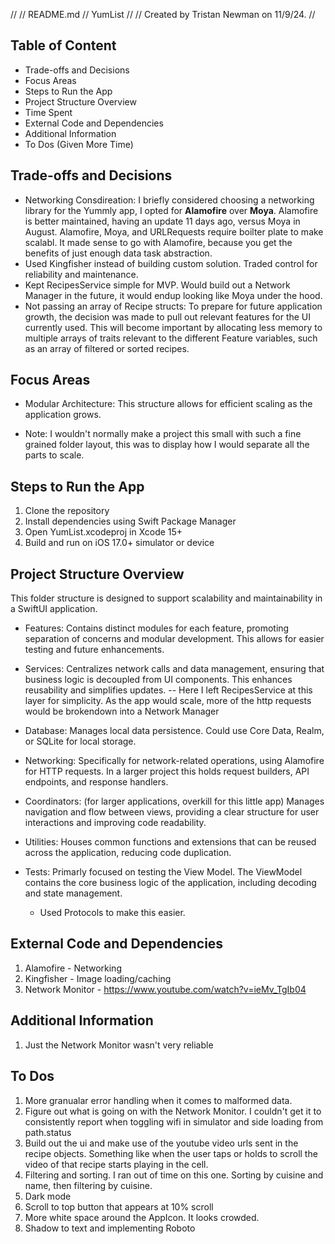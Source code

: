 //
//  README.md
//  YumList
//
//  Created by Tristan Newman on 11/9/24.
//

## Table of Content
- Trade-offs and Decisions
- Focus Areas
- Steps to Run the App
- Project Structure Overview
- Time Spent
- External Code and Dependencies
- Additional Information
- To Dos (Given More Time)

## Trade-offs and Decisions
- Networking Consdireation: I briefly considered choosing a networking library for the Yummly app, I opted for **Alamofire** over **Moya**. Alamofire is better maintained, having an update 11 days ago, versus Moya in August. Alamofire, Moya, and URLRequests require boilter plate to make scalabl. It made sense to go with Alamofire, because you get the benefits of just enough data task abstraction.
- Used Kingfisher instead of building custom solution. Traded control for reliability and maintenance.
- Kept RecipesService simple for MVP. Would build out a Network Manager in the future, it would endup looking like Moya under the hood.
- Not passing an array of Recipe structs: To prepare for future application growth, the decision was made to pull out relevant features for the UI currently used. This will become important by allocating less memory to multiple arrays of traits relevant to the different Feature variables, such as an array of filtered or sorted recipes.

## Focus Areas
- Modular Architecture: This structure allows for efficient scaling as the application grows.
* Note: I wouldn't normally make a project this small with such a fine grained folder layout, this was to display how I would separate all the parts to scale.

## Steps to Run the App
1. Clone the repository
2. Install dependencies using Swift Package Manager
3. Open YumList.xcodeproj in Xcode 15+
4. Build and run on iOS 17.0+ simulator or device

## Project Structure Overview

This folder structure is designed to support scalability and maintainability in a SwiftUI application.

- Features: Contains distinct modules for each feature, promoting separation of concerns and modular development. This allows for easier testing and future enhancements.
  
- Services: Centralizes network calls and data management, ensuring that business logic is decoupled from UI components. This enhances reusability and simplifies updates.
-- Here I left RecipesService at this layer for simplicity. As the app would scale, more of the http requests would be brokendown into a Network Manager

- Database: Manages local data persistence. Could use Core Data, Realm, or SQLite for local storage.

- Networking: Specifically for network-related operations, using Alamofire for HTTP requests. In a larger project this holds request builders, API endpoints, and response handlers.

- Coordinators: (for larger applications, overkill for this little app) Manages navigation and flow between views, providing a clear structure for user interactions and improving code readability.

- Utilities: Houses common functions and extensions that can be reused across the application, reducing code duplication.

- Tests: Primarly focused on testing the View Model. The ViewModel contains the core business logic of the application, including decoding and state management.
    - Used Protocols to make this easier.


## External Code and Dependencies
1. Alamofire - Networking
2. Kingfisher - Image loading/caching
3. Network Monitor - https://www.youtube.com/watch?v=ieMv_TgIb04

## Additional Information
1. Just the Network Monitor wasn't very reliable

## To Dos
1. More granualar error handling when it comes to malformed data.
2. Figure out what is going on with the Network Monitor. I couldn't get it to consistently report when toggling wifi in simulator and side loading from path.status
3. Build out the ui and make use of the youtube video urls sent in the recipe objects. Something like when the user taps or holds to scroll the video of that recipe starts playing in the cell.
4. Filtering and sorting. I ran out of time on this one. Sorting by cuisine and name, then filtering by cuisine.
5. Dark mode
6. Scroll to top button that appears at 10% scroll
7. More white space around the AppIcon. It looks crowded.
8. Shadow to text and implementing Roboto
